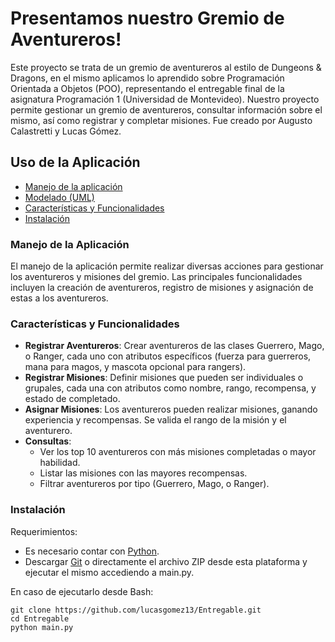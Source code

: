 # Presentamos nuestro Gremio de Aventureros!

Este proyecto se trata de un gremio de aventureros al estilo de Dungeons & Dragons, en el mismo aplicamos lo aprendido sobre Programación Orientada a Objetos (POO), representando el entregable final de la asignatura Programación 1 (Universidad de Montevideo). Nuestro proyecto permite gestionar un gremio de aventureros, consultar información sobre el mismo, así como registrar y completar misiones. Fue creado por Augusto Calastretti y Lucas Gómez.


## Uso de la Aplicación
                 
- [Manejo de la aplicación](#manejo-de-la-aplicación) 
- [Modelado (UML)](https://github.com/lucasgomez13/Entregable/ModeladoUML)
- [Características y Funcionalidades](#características-y-funcionalidades)
- [Instalación](#instalación)


### Manejo de la Aplicación

El manejo de la aplicación permite realizar diversas acciones para gestionar los aventureros y misiones del gremio. Las principales funcionalidades incluyen la creación de aventureros, registro de misiones y asignación de estas a los aventureros.


### Características y Funcionalidades

- **Registrar Aventureros**: Crear aventureros de las clases Guerrero, Mago, o Ranger, cada uno con atributos específicos (fuerza para guerreros, mana para magos, y mascota opcional para rangers).
- **Registrar Misiones**: Definir misiones que pueden ser individuales o grupales, cada una con atributos como nombre, rango, recompensa, y estado de completado.
- **Asignar Misiones**: Los aventureros pueden realizar misiones, ganando experiencia y recompensas. Se valida el rango de la misión y el aventurero.
- **Consultas**:
  - Ver los top 10 aventureros con más misiones completadas o mayor habilidad.
  - Listar las misiones con las mayores recompensas.
  - Filtrar aventureros por tipo (Guerrero, Mago, o Ranger).


### Instalación
Requerimientos:

- Es necesario  contar con [Python](https://www.python.org/downloads/).
- Descargar [Git](https://gitforwindows.org/) o directamente el archivo ZIP desde esta plataforma y ejecutar el mismo accediendo a main.py.

En caso de ejecutarlo desde Bash:
```
git clone https://github.com/lucasgomez13/Entregable.git
cd Entregable
python main.py

